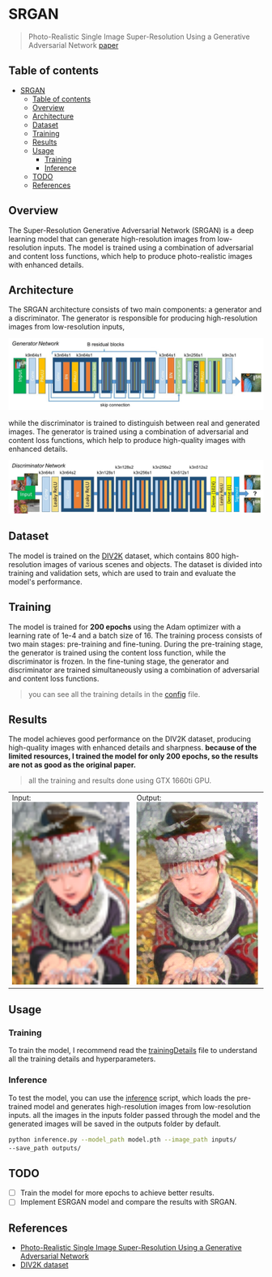 # SRGAN

> Photo-Realistic Single Image Super-Resolution Using a Generative Adversarial Network [paper](https://arxiv.org/abs/1609.04802)

## Table of contents
- [SRGAN](#srgan)
  - [Table of contents](#table-of-contents)
  - [Overview](#overview)
  - [Architecture](#architecture)
  - [Dataset](#dataset)
  - [Training](#training)
  - [Results](#results)
  - [Usage](#usage)
    - [Training](#training-1)
    - [Inference](#inference)
  - [TODO](#todo)
  - [References](#references)


## Overview
The Super-Resolution Generative Adversarial Network (SRGAN) is a deep learning model that can generate high-resolution images from low-resolution inputs. The model is trained using a combination of adversarial and content loss functions, which help to produce photo-realistic images with enhanced details.

## Architecture
The SRGAN architecture consists of two main components: a generator and a discriminator. The generator is responsible for producing high-resolution images from low-resolution inputs,

![generator](generator_arc.jpg)

 while the discriminator is trained to distinguish between real and generated images. The generator is trained using a combination of adversarial and content loss functions, which help to produce high-quality images with enhanced details.

![discriminator](discriminator_arc.jpg)

## Dataset
The model is trained on the [DIV2K](https://data.vision.ee.ethz.ch/cvl/DIV2K/) dataset, which contains 800 high-resolution images of various scenes and objects. The dataset is divided into training and validation sets, which are used to train and evaluate the model's performance.

## Training
The model is trained for **200 epochs** using the Adam optimizer with a learning rate of 1e-4 and a batch size of 16. The training process consists of two main stages: pre-training and fine-tuning. During the pre-training stage, the generator is trained using the content loss function, while the discriminator is frozen. In the fine-tuning stage, the generator and discriminator are trained simultaneously using a combination of adversarial and content loss functions. 
> you can see all the training details in the [config](config/base.yaml) file.

## Results
The model achieves good performance on the DIV2K dataset, producing high-quality images with enhanced details and sharpness. **because of the limited resources, I trained the model for only 200 epochs, so the results are not as good as the original paper.**

> all the training and results done using GTX 1660ti GPU.
<table>
  <tr>
    <td>
    Input:<img width="240" height="360" src="inputs/comic.png" />
    </td>
    <td>
    Output:<img width="240" height="360" src="outputs/comic_generated.png" />
    </td>
  </tr>
</table>

## Usage
### Training
To train the model, I recommend read the [trainingDetails](trainingDetails.md) file to understand all the training details and hyperparameters.


### Inference
To test the model, you can use the [inference](inference.py) script, which loads the pre-trained model and generates high-resolution images from low-resolution inputs.
all the images in the inputs folder passed through the model and the generated images will be saved in the outputs folder by default.
    
```bash
python inference.py --model_path model.pth --image_path inputs/
--save_path outputs/
```

## TODO
- [ ] Train the model for more epochs to achieve better results.
- [ ] Implement ESRGAN model and compare the results with SRGAN.

## References
- [Photo-Realistic Single Image Super-Resolution Using a Generative Adversarial Network](https://arxiv.org/abs/1609.04802)
- [DIV2K dataset](https://data.vision.ee.ethz.ch/cvl/DIV2K/)